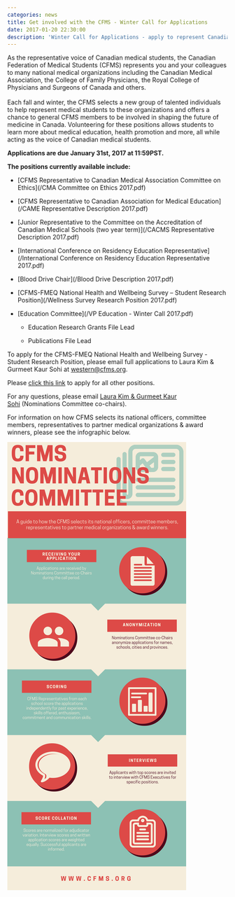 ```yaml
---
categories: news
title: Get involved with the CFMS - Winter Call for Applications
date: 2017-01-20 22:30:00
description: 'Winter Call for Applications - apply to represent Canadian Medical Students to various external organizations. Applications due January 31st at 11:59pm PST.'
---
```



As the representative voice of Canadian medical students, the Canadian Federation of Medical Students (CFMS) represents you and your colleagues to many national medical organizations including the Canadian Medical Association, the College of Family Physicians, the Royal College of Physicians and Surgeons of Canada and others.
<br>
<br>Each fall and winter, the CFMS selects a new group of talented individuals to help represent medical students to these organizations and offers a chance to general CFMS members to be involved in shaping the future of medicine in Canada. Volunteering for these positions allows students to learn more about medical education, health promotion and more, all while acting as the voice of Canadian medical students.

**Applications are due January 31st, 2017 at 11:59PST.**

**The positions currently available include:**

* [CFMS Representative to Canadian Medical Association Committee on Ethics](/CMA Committee on Ethics 2017.pdf)

* [CFMS Representative to Canadian Association for Medical Education](/CAME Representative Description 2017.pdf)

* [Junior Representative to the Committee on the Accreditation of Canadian Medical Schools (two year term)](/CACMS Representative Description 2017.pdf)

* [International Conference on Residency Education Representative](/International Conference on Residency Education Representative 2017.pdf)

* [Blood Drive Chair](/Blood Drive Description 2017.pdf)

* [CFMS-FMEQ National Health and Wellbeing Survey – Student Research Position](/Wellness Survey Research Position 2017.pdf)

* [Education Committee](/VP Education - Winter Call 2017.pdf)

  * Education Research Grants File Lead

  * Publications File Lead

To apply for the CFMS-FMEQ National Health and Wellbeing Survey - Student Research Position, please email full applications to Laura Kim & Gurmeet Kaur Sohi at [western@cfms.org](javascript:void(location.href='mailto:'+String.fromCharCode(119,101,115,116,101,114,110,64,99,102,109,115,46,111,114,103)+'?subject=CFMS-FMEQ%20National%20Wellness%20%26%20Wellbeing%20Survey%20-%20Student%20Research%20Position')).

Please [click this link](https://goo.gl/forms/OGNaBlFm2t0OS09x1) to apply for all other positions.

For any questions, please email [Laura Kim & Gurmeet Kaur Sohi](javascript:void(location.href='mailto:'+String.fromCharCode(119,101,115,116,101,114,110,64,99,102,109,115,46,111,114,103))) (Nominations Committee co-chairs).

For information on how CFMS selects its national officers, committee members, representatives to partner medical organizations & award winners, please see the infographic below.

![](/uploads/versions/nom-com-infographic---x----800-2000x---.png)